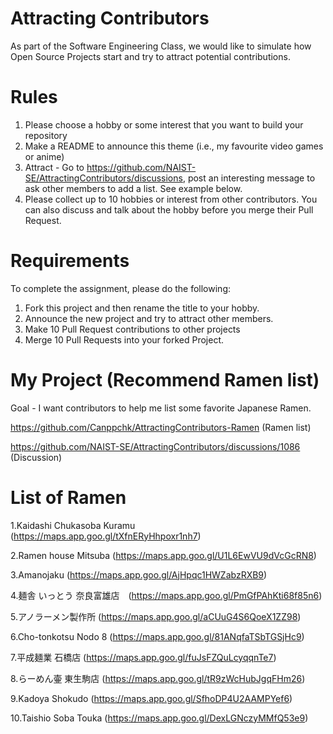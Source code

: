 # Attracting Contributors
As part of the Software Engineering Class, we would like to simulate how Open Source Projects start and try to attract potential contributions.

# Rules

1. Please choose a hobby or some interest that you want to build your repository
2. Make a README to announce this theme (i.e., my favourite video games or anime)
3. Attract - Go to https://github.com/NAIST-SE/AttractingContributors/discussions, post an interesting message to ask other members to add a list. See example below.
4. Please collect up to 10 hobbies or interest from other contributors. You can also discuss and talk about the hobby before you merge their Pull Request.

# Requirements
To complete the assignment, please do the following:
1. Fork this project and then rename the title to your hobby. 
2. Announce the new project and try to attract other members.
3. Make 10 Pull Request contributions to other projects
4. Merge 10 Pull Requests into your forked Project.

# My Project (Recommend Ramen list)

Goal - I want contributors to help me list some favorite Japanese Ramen.

https://github.com/Canppchk/AttractingContributors-Ramen (Ramen list)

https://github.com/NAIST-SE/AttractingContributors/discussions/1086 (Discussion)

# List of Ramen
1.Kaidashi Chukasoba Kuramu (https://maps.app.goo.gl/tXfnERyHhpoxr1nh7)

2.Ramen house Mitsuba (https://maps.app.goo.gl/U1L6EwVU9dVcGcRN8)

3.Amanojaku (https://maps.app.goo.gl/AjHpqc1HWZabzRXB9)

4.麺舎 いっとう 奈良富雄店　(https://maps.app.goo.gl/PmGfPAhKti68f85n6)

5.アノラーメン製作所 (https://maps.app.goo.gl/aCUuG4S6QoeX1ZZ98)

6.Cho-tonkotsu Nodo 8 (https://maps.app.goo.gl/81ANqfaTSbTGSjHc9)

7.平成麺業 石橋店 (https://maps.app.goo.gl/fuJsFZQuLcyqqnTe7)

8.らーめん壷 東生駒店 (https://maps.app.goo.gl/tR9zWcHubJgqFHm26)

9.Kadoya Shokudo (https://maps.app.goo.gl/SfhoDP4U2AAMPYef6)

10.Taishio Soba Touka (https://maps.app.goo.gl/DexLGNczyMMfQ53e9)

